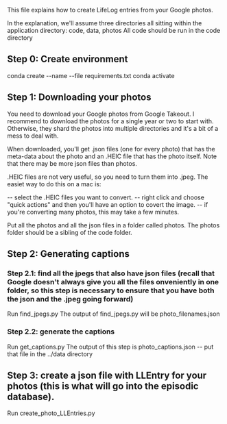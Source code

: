 This file explains how to create LifeLog entries from your Google photos.

In the explanation, we'll assume three directories all sitting within the application directory:
  code, data, photos
 All code should be run in the code directory

## Step 0: Create environment
   conda create --name <env> --file requirements.txt
   conda activate

## Step 1: Downloading your photos

You need to download your Google photos from Google Takeout. I recommend to download the photos for a single year or two to start with. Otherwise, they shard the photos into multiple directories and it's a bit of a mess to deal with.

When downloaded, you'll get .json files (one for every photo) that has the meta-data about the photo and an .HEIC file that has the photo itself. Note that there may be more json files than photos.

.HEIC files are not very useful, so you need to turn them into .jpeg. The easiet way to do this on a mac is:

 -- select the .HEIC files you want to convert.
 -- right click and choose "quick actions" and then you'll have an option to covert the image.
 -- if you're converting many photos, this may take a few minutes.

Put all the photos and all the json files in a folder called photos. The photos folder should be a sibling of the code folder.

## Step 2: Generating captions

### Step 2.1: find all the jpegs that also have json files (recall that Google doesn't always give you all the files onveniently in one folder, so this step is necessary to ensure that you have both the json and the .jpeg going forward)
Run find_jpegs.py
The output of find_jpegs.py will be photo_filenames.json

### Step 2.2: generate the captions
Run get_captions.py
The output of this step is photo_captions.json -- put that file in the ../data directory       

## Step 3: create a json file with LLEntry for your photos (this is what will go into the episodic database).
Run create_photo_LLEntries.py
